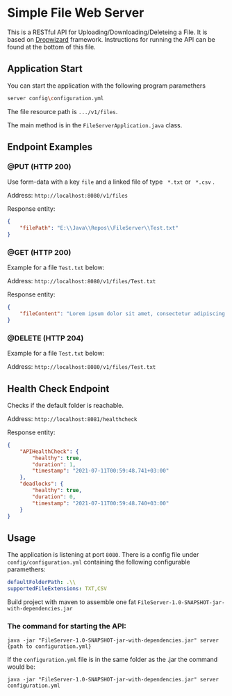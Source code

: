 
# Simple File Web Server

This is a RESTful API for Uploading/Downloading/Deleteing a File.
It is based on [Dropwizard](https://www.dropwizard.io) framework.
Instructions for running the API can be found at the bottom of this file.

## Application Start

You can start the application with the following program paramethers

```bash
server config\configuration.yml
```

The file resource path is ```.../v1/files```.

The main method is in the ```FileServerApplication.java``` class.

## Endpoint Examples

### @PUT (HTTP 200)
Use form-data with a key ```file``` and a linked file of type ``` *.txt```  or ``` *.csv``` .

Address: ```http://localhost:8080/v1/files``` 

Response entity:
```json
{
    "filePath": "E:\\Java\\Repos\\FileServer\\Test.txt"
}
```

### @GET (HTTP 200)
Example for a file ```Test.txt``` below:

Address: ```http://localhost:8080/v1/files/Test.txt```

Response entity:
```json
{
    "fileContent": "Lorem ipsum dolor sit amet, consectetur adipiscing elit..."
}
```

### @DELETE (HTTP 204)
Example for a file ```Test.txt``` below:

Address: ```http://localhost:8080/v1/files/Test.txt```

## Health Check Endpoint
Checks if the default folder is reachable.

Address: ```http://localhost:8081/healthcheck```

Response entity:
```json
{
    "APIHealthCheck": {
        "healthy": true,
        "duration": 1,
        "timestamp": "2021-07-11T00:59:48.741+03:00"
    },
    "deadlocks": {
        "healthy": true,
        "duration": 0,
        "timestamp": "2021-07-11T00:59:48.740+03:00"
    }
}
```

## Usage
The application is listening at port ```8080```.
There is a config file under ```config/configuration.yml``` containing the following configurable paramethers:
```yaml
defaultFolderPath: .\\ 
supportedFileExtensions: TXT,CSV
```

Build project with maven to assemble one fat ```FileServer-1.0-SNAPSHOT-jar-with-dependencies.jar```

### The command for starting the API:

```java -jar "FileServer-1.0-SNAPSHOT-jar-with-dependencies.jar" server {path to configuration.yml}```

If the ```configuration.yml``` file is in the same folder as the .jar the command would be:

```java -jar "FileServer-1.0-SNAPSHOT-jar-with-dependencies.jar" server configuration.yml```